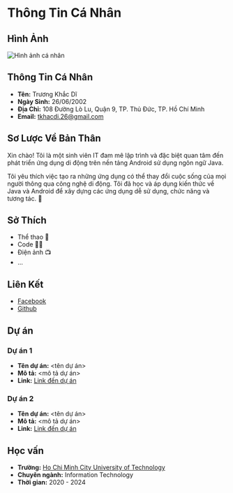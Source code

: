# Thông Tin Cá Nhân

## Hình Ảnh

![Hình ảnh cá nhân](https://scontent.fsgn1-1.fna.fbcdn.net/v/t39.30808-1/369173133_1811927842597480_7614451601820558321_n.jpg?stp=dst-jpg_p320x320&_nc_cat=105&ccb=1-7&_nc_sid=5f2048&_nc_ohc=BR29q8-Hzb8AX9Kyr6O&_nc_ht=scontent.fsgn1-1.fna&oh=00_AfDy2jvqUZ9Ifs099vo7OE8uHDJJloPfqBtkOf-VPCPyig&oe=6601F7A1)

## Thông Tin Cá Nhân

- **Tên:** Trương Khắc Dĩ
- **Ngày Sinh:** 26/06/2002
- **Địa Chỉ:** 108 Đường Lò Lu, Quận 9, TP. Thủ Đức, TP. Hồ Chí Minh
- **Email:** tkhacdi.26@gmail.com

## Sơ Lược Về Bản Thân

Xin chào! Tôi là một sinh viên IT đam mê lập trình và đặc biệt quan tâm đến phát triển ứng dụng di động trên nền tảng Android sử dụng ngôn ngữ Java.

Tôi yêu thích việc tạo ra những ứng dụng có thể thay đổi cuộc sống của mọi người thông qua công nghệ di động. Tôi đã học và áp dụng kiến thức về Java và Android để xây dựng các ứng dụng dễ sử dụng, chức năng và tương tác. :calling:

## Sở Thích

- Thể thao :bicyclist:
- Code 	:technologist:
- Điện ảnh :tv:
- ...

## Liên Kết

- [Facebook](https://www.facebook.com/tkhacdi.26)
- [Github](https://github.com/khacdi26)

## Dự án

### Dự án 1

- **Tên dự án:** <tên dự án>
- **Mô tả:** <mô tả dự án>
- **Link:** [Link đến dự án](link_du_an)

### Dự án 2

- **Tên dự án:** <tên dự án>
- **Mô tả:** <mô tả dự án>
- **Link:** [Link đến dự án](link_du_an)

## Học vấn

- **Trường:** [Ho Chi Minh City University of Technology ](https://www.hutech.edu.vn/) 
- **Chuyên ngành:** Information Technology
- **Thời gian:** 2020 - 2024
